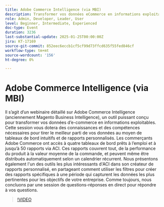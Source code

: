 ```yaml
---
title: Adobe Commerce Intelligence (via MBI)
description: Transformer vos données eCommerce en informations exploitables grâce aux tableaux de bord et rapports personnalisés de Adobe Commerce Intelligence
role: Admin, Developer, Leader, User
level: Beginner, Intermediate, Experienced
doc-type: Event
duration: 3236
last-substantial-update: 2025-01-25T00:00:00Z
jira: KT-17169
source-git-commit: 852eec6eccb1cf5cf99d73ffcd635f55fed846cf
workflow-type: tm+mt
source-wordcount: '156'
ht-degree: 0%

---
```



# Adobe Commerce Intelligence (via MBI)

Il s’agit d’un webinaire détaillé sur Adobe Commerce Intelligence (anciennement Magento Business Intelligence), un outil puissant conçu pour transformer vos données d’e-commerce en informations exploitables. Cette session vous dotera des connaissances et des compétences nécessaires pour tirer le meilleur parti de vos données au moyen de tableaux de bord intuitifs et de rapports personnalisés. Les commerçants Adobe Commerce ont accès à quatre tableaux de bord prêts à l’emploi et à jusqu’à 50 rapports via ACI. Ces rapports couvrent tout, de la performance du produit à la valeur moyenne de la commande, et peuvent même être distribués automatiquement selon un calendrier récurrent. Nous présentons également l&#39;un des outils les plus intéressants d&#39;ACI dans son créateur de rapports personnalisé, en partageant comment utiliser les filtres pour créer des rapports spécifiques à une période qui capturent les données les plus pertinentes pour les objectifs de votre entreprise. Comme toujours, nous concluons par une session de questions-réponses en direct pour répondre à vos questions.

>[!VIDEO](https://video.tv.adobe.com/v/3443025/?learn=on&enablevpops)
